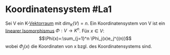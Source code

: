 # Koordinatensystem #La1 
Sei V ein K-[Vektorraum](Vektorraum.md) mit $\dim_K(V)=n$. Ein Koordinatensystem von V ist ein [linearer Isomorphismus](lineare%20Abbildung.md#Isomorphismus) $\Phi:V\to K^n$. Füx $x\in V$:
$$\Phi(x)=:\sum_{j=1}^n \Phi_j(x)e_j^{(n)}$$ wobei $\Phi_j(x)$ die Koordinaten von x bzgl. des Koordinatensystems sind.